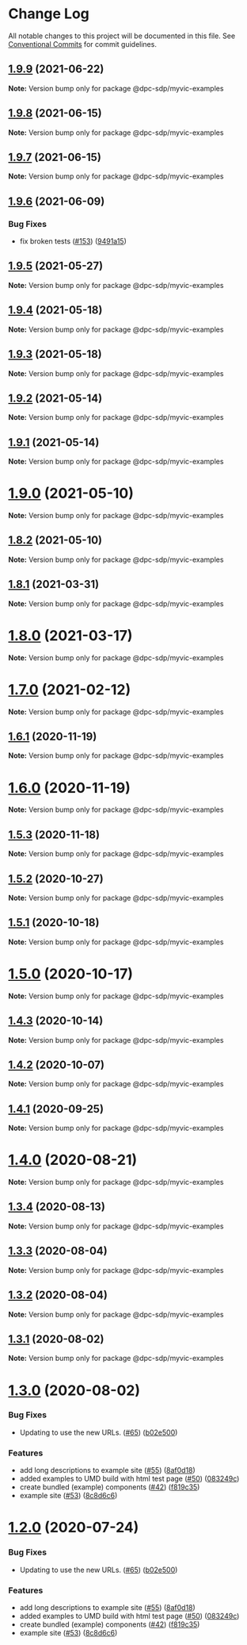 # Change Log

All notable changes to this project will be documented in this file.
See [Conventional Commits](https://conventionalcommits.org) for commit guidelines.

## [1.9.9](https://github.com/dpc-sdp/myvictoria-vic-gov-au/tree/master/packages/Examples/compare/v1.9.8...v1.9.9) (2021-06-22)

**Note:** Version bump only for package @dpc-sdp/myvic-examples






## [1.9.8](https://github.com/dpc-sdp/myvictoria-vic-gov-au/tree/master/packages/Examples/compare/v1.9.7...v1.9.8) (2021-06-15)

**Note:** Version bump only for package @dpc-sdp/myvic-examples






## [1.9.7](https://github.com/dpc-sdp/myvictoria-vic-gov-au/tree/master/packages/Examples/compare/v1.9.6...v1.9.7) (2021-06-15)

**Note:** Version bump only for package @dpc-sdp/myvic-examples






## [1.9.6](https://github.com/dpc-sdp/myvictoria-vic-gov-au/tree/master/packages/Examples/compare/v1.9.5...v1.9.6) (2021-06-09)


### Bug Fixes

* fix broken tests ([#153](https://github.com/dpc-sdp/myvictoria-vic-gov-au/tree/master/packages/Examples/issues/153)) ([9491a15](https://github.com/dpc-sdp/myvictoria-vic-gov-au/tree/master/packages/Examples/commit/9491a1515547884617734855087238e548447e2b))






## [1.9.5](https://github.com/dpc-sdp/myvictoria-vic-gov-au/tree/master/packages/Examples/compare/v1.9.4...v1.9.5) (2021-05-27)

**Note:** Version bump only for package @dpc-sdp/myvic-examples





## [1.9.4](https://github.com/dpc-sdp/myvictoria-vic-gov-au/tree/master/packages/Examples/compare/v1.9.3...v1.9.4) (2021-05-18)

**Note:** Version bump only for package @dpc-sdp/myvic-examples






## [1.9.3](https://github.com/dpc-sdp/myvictoria-vic-gov-au/tree/master/packages/Examples/compare/v1.9.2...v1.9.3) (2021-05-18)

**Note:** Version bump only for package @dpc-sdp/myvic-examples






## [1.9.2](https://github.com/dpc-sdp/myvictoria-vic-gov-au/tree/master/packages/Examples/compare/v1.9.0...v1.9.2) (2021-05-14)

**Note:** Version bump only for package @dpc-sdp/myvic-examples






## [1.9.1](https://github.com/dpc-sdp/myvictoria-vic-gov-au/tree/master/packages/Examples/compare/v1.9.0...v1.9.1) (2021-05-14)

**Note:** Version bump only for package @dpc-sdp/myvic-examples






# [1.9.0](https://github.com/dpc-sdp/myvictoria-vic-gov-au/tree/master/packages/Examples/compare/v1.8.2...v1.9.0) (2021-05-10)

**Note:** Version bump only for package @dpc-sdp/myvic-examples






## [1.8.2](https://github.com/dpc-sdp/myvictoria-vic-gov-au/tree/master/packages/Examples/compare/v1.8.1...v1.8.2) (2021-05-10)

**Note:** Version bump only for package @dpc-sdp/myvic-examples






## [1.8.1](https://github.com/dpc-sdp/myvictoria-vic-gov-au/tree/master/packages/Examples/compare/v1.8.0...v1.8.1) (2021-03-31)

**Note:** Version bump only for package @dpc-sdp/myvic-examples





# [1.8.0](https://github.com/dpc-sdp/myvictoria-vic-gov-au/tree/master/packages/Examples/compare/v1.7.0...v1.8.0) (2021-03-17)

**Note:** Version bump only for package @dpc-sdp/myvic-examples






# [1.7.0](https://github.com/dpc-sdp/myvictoria-vic-gov-au/tree/master/packages/Examples/compare/v1.6.1...v1.7.0) (2021-02-12)

**Note:** Version bump only for package @dpc-sdp/myvic-examples





## [1.6.1](https://github.com/dpc-sdp/myvictoria-vic-gov-au/tree/master/packages/Examples/compare/v1.6.0...v1.6.1) (2020-11-19)

**Note:** Version bump only for package @dpc-sdp/myvic-examples





# [1.6.0](https://github.com/dpc-sdp/myvictoria-vic-gov-au/tree/master/packages/Examples/compare/v1.5.3...v1.6.0) (2020-11-19)

**Note:** Version bump only for package @dpc-sdp/myvic-examples





## [1.5.3](https://github.com/dpc-sdp/myvictoria-vic-gov-au/tree/master/packages/Examples/compare/v1.5.1...v1.5.3) (2020-11-18)

**Note:** Version bump only for package @dpc-sdp/myvic-examples





## [1.5.2](https://github.com/dpc-sdp/myvictoria-vic-gov-au/tree/master/packages/Examples/compare/v1.5.1...v1.5.2) (2020-10-27)

**Note:** Version bump only for package @dpc-sdp/myvic-examples





## [1.5.1](https://github.com/dpc-sdp/myvictoria-vic-gov-au/tree/master/packages/Examples/compare/v1.5.0...v1.5.1) (2020-10-18)

**Note:** Version bump only for package @dpc-sdp/myvic-examples





# [1.5.0](https://github.com/dpc-sdp/myvictoria-vic-gov-au/tree/master/packages/Examples/compare/v1.4.2...v1.5.0) (2020-10-17)

**Note:** Version bump only for package @dpc-sdp/myvic-examples





## [1.4.3](https://github.com/dpc-sdp/myvictoria-vic-gov-au/tree/master/packages/Examples/compare/v1.4.2...v1.4.3) (2020-10-14)

**Note:** Version bump only for package @dpc-sdp/myvic-examples





## [1.4.2](https://github.com/dpc-sdp/myvictoria-vic-gov-au/tree/master/packages/Examples/compare/v1.4.0...v1.4.2) (2020-10-07)

**Note:** Version bump only for package @dpc-sdp/myvic-examples





## [1.4.1](https://github.com/dpc-sdp/myvictoria-vic-gov-au/tree/master/packages/Examples/compare/v1.4.0...v1.4.1) (2020-09-25)

**Note:** Version bump only for package @dpc-sdp/myvic-examples






# [1.4.0](https://github.com/dpc-sdp/myvictoria-vic-gov-au/tree/master/packages/Examples/compare/v1.3.4...v1.4.0) (2020-08-21)

**Note:** Version bump only for package @dpc-sdp/myvic-examples






## [1.3.4](https://github.com/dpc-sdp/myvictoria-vic-gov-au/tree/master/packages/Examples/compare/v1.3.3...v1.3.4) (2020-08-13)

**Note:** Version bump only for package @dpc-sdp/myvic-examples






## [1.3.3](https://github.com/dpc-sdp/myvictoria-vic-gov-au/tree/master/packages/Examples/compare/v1.3.2...v1.3.3) (2020-08-04)

**Note:** Version bump only for package @dpc-sdp/myvic-examples





## [1.3.2](https://github.com/dpc-sdp/myvictoria-vic-gov-au/tree/master/packages/Examples/compare/v1.3.1...v1.3.2) (2020-08-04)

**Note:** Version bump only for package @dpc-sdp/myvic-examples





## [1.3.1](https://github.com/dpc-sdp/myvictoria-vic-gov-au/tree/master/packages/Examples/compare/v1.3.0...v1.3.1) (2020-08-02)

**Note:** Version bump only for package @dpc-sdp/myvic-examples





# [1.3.0](https://github.com/dpc-sdp/myvictoria-vic-gov-au/tree/master/packages/Examples/compare/v1.1.3...v1.3.0) (2020-08-02)


### Bug Fixes

* Updating to use the new URLs. ([#65](https://github.com/dpc-sdp/myvictoria-vic-gov-au/tree/master/packages/Examples/issues/65)) ([b02e500](https://github.com/dpc-sdp/myvictoria-vic-gov-au/tree/master/packages/Examples/commit/b02e500dd27c26e3c67af81b58b18a9242ee73a7))


### Features

* add long descriptions to example site ([#55](https://github.com/dpc-sdp/myvictoria-vic-gov-au/tree/master/packages/Examples/issues/55)) ([8af0d18](https://github.com/dpc-sdp/myvictoria-vic-gov-au/tree/master/packages/Examples/commit/8af0d182a6d3b561e7560f6f7ba01f59a5d1e102))
* added examples to UMD build with html test page ([#50](https://github.com/dpc-sdp/myvictoria-vic-gov-au/tree/master/packages/Examples/issues/50)) ([083249c](https://github.com/dpc-sdp/myvictoria-vic-gov-au/tree/master/packages/Examples/commit/083249c89622e09f2ad78ce8cf7b3ee8d44722c8))
* create bundled (example) components ([#42](https://github.com/dpc-sdp/myvictoria-vic-gov-au/tree/master/packages/Examples/issues/42)) ([f819c35](https://github.com/dpc-sdp/myvictoria-vic-gov-au/tree/master/packages/Examples/commit/f819c356b2c53f0a75d04542f22d73dae4516569))
* example site ([#53](https://github.com/dpc-sdp/myvictoria-vic-gov-au/tree/master/packages/Examples/issues/53)) ([8c8d6c6](https://github.com/dpc-sdp/myvictoria-vic-gov-au/tree/master/packages/Examples/commit/8c8d6c6e56b8772cdacc303d689358fe74ee791d))





# [1.2.0](https://github.com/dpc-sdp/myvictoria-vic-gov-au/tree/master/packages/Examples/compare/v1.1.3...v1.2.0) (2020-07-24)


### Bug Fixes

* Updating to use the new URLs. ([#65](https://github.com/dpc-sdp/myvictoria-vic-gov-au/tree/master/packages/Examples/issues/65)) ([b02e500](https://github.com/dpc-sdp/myvictoria-vic-gov-au/tree/master/packages/Examples/commit/b02e500dd27c26e3c67af81b58b18a9242ee73a7))


### Features

* add long descriptions to example site ([#55](https://github.com/dpc-sdp/myvictoria-vic-gov-au/tree/master/packages/Examples/issues/55)) ([8af0d18](https://github.com/dpc-sdp/myvictoria-vic-gov-au/tree/master/packages/Examples/commit/8af0d182a6d3b561e7560f6f7ba01f59a5d1e102))
* added examples to UMD build with html test page ([#50](https://github.com/dpc-sdp/myvictoria-vic-gov-au/tree/master/packages/Examples/issues/50)) ([083249c](https://github.com/dpc-sdp/myvictoria-vic-gov-au/tree/master/packages/Examples/commit/083249c89622e09f2ad78ce8cf7b3ee8d44722c8))
* create bundled (example) components ([#42](https://github.com/dpc-sdp/myvictoria-vic-gov-au/tree/master/packages/Examples/issues/42)) ([f819c35](https://github.com/dpc-sdp/myvictoria-vic-gov-au/tree/master/packages/Examples/commit/f819c356b2c53f0a75d04542f22d73dae4516569))
* example site ([#53](https://github.com/dpc-sdp/myvictoria-vic-gov-au/tree/master/packages/Examples/issues/53)) ([8c8d6c6](https://github.com/dpc-sdp/myvictoria-vic-gov-au/tree/master/packages/Examples/commit/8c8d6c6e56b8772cdacc303d689358fe74ee791d))
